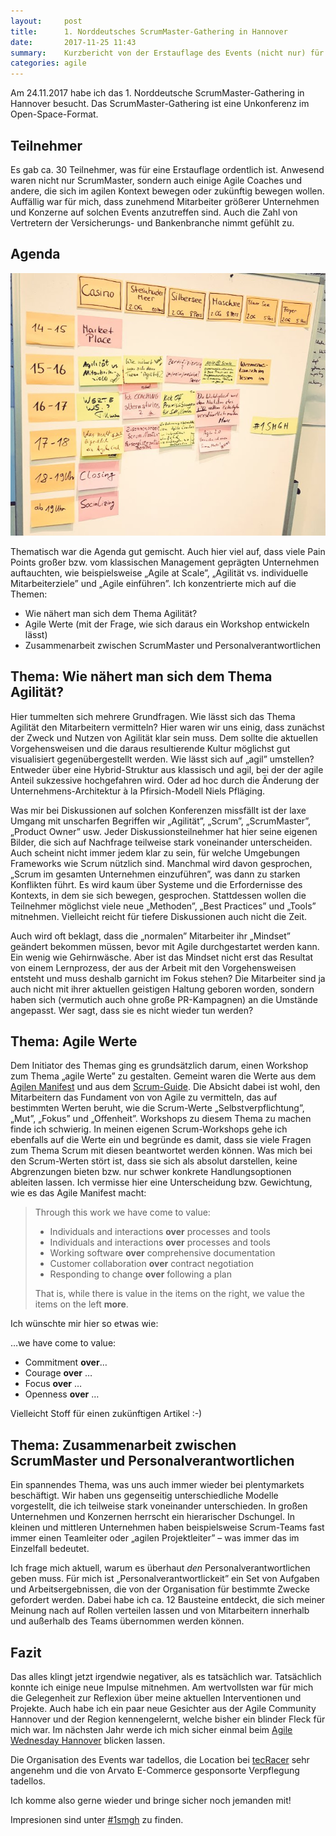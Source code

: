 ```yaml
---
layout:     post
title:      1. Norddeutsches ScrumMaster-Gathering in Hannover
date:       2017-11-25 11:43
summary:    Kurzbericht von der Erstauflage des Events (nicht nur) für ScrumMaster.
categories: agile
---
```


Am 24.11.2017 habe ich das 1. Norddeutsche ScrumMaster-Gathering in Hannover besucht. Das ScrumMaster-Gathering ist eine Unkonferenz im Open-Space-Format.

## Teilnehmer

Es gab ca. 30 Teilnehmer, was für eine Erstauflage ordentlich ist. Anwesend waren nicht nur ScrumMaster, sondern auch einige Agile Coaches und andere, die sich im agilen Kontext bewegen oder zukünftig bewegen wollen. Auffällig war für mich, dass zunehmend Mitarbeiter größerer Unternehmen und Konzerne auf solchen Events anzutreffen sind. Auch die Zahl von Vertretern der Versicherungs- und Bankenbranche nimmt gefühlt zu.

## Agenda

![agenda](/assets/2017-11-25-1st-scrum-master-gathering-hannover/1smgh-agenda.jpg)

Thematisch war die Agenda gut gemischt. Auch hier viel auf, dass viele Pain Points großer bzw. vom klassischen Management geprägten Unternehmen auftauchten, wie beispielsweise „Agile at Scale”, „Agilität vs. individuelle Mitarbeiterziele” und „Agile einführen”. Ich konzentrierte mich auf die Themen:

- Wie nähert man sich dem Thema Agilität?
- Agile Werte (mit der Frage, wie sich daraus ein Workshop entwickeln lässt)
- Zusammenarbeit zwischen ScrumMaster und Personalverantwortlichen

## Thema: Wie nähert man sich dem Thema Agilität?

Hier tummelten sich mehrere Grundfragen. Wie lässt sich das Thema Agilität den Mitarbeitern vermitteln? Hier waren wir uns einig, dass zunächst der Zweck und Nutzen von Agilität klar sein muss. Dem sollte die aktuellen Vorgehensweisen und die daraus resultierende Kultur möglichst gut visualisiert gegenübergestellt werden. Wie lässt sich auf „agil” umstellen? Entweder über eine Hybrid-Struktur aus klassisch und agil, bei der der agile Anteil sukzessive hochgefahren wird. Oder ad hoc durch die Änderung der Unternehmens-Architektur à la Pfirsich-Modell Niels Pfläging.

Was mir bei Diskussionen auf solchen Konferenzen missfällt ist der laxe Umgang mit unscharfen Begriffen wir „Agilität”, „Scrum”, „ScrumMaster”, „Product Owner” usw. Jeder Diskussionsteilnehmer hat hier seine eigenen Bilder, die sich auf Nachfrage teilweise stark voneinander unterscheiden. Auch scheint nicht immer jedem klar zu sein, für welche Umgebungen Frameworks wie Scrum nützlich sind. Manchmal wird davon gesprochen, „Scrum im gesamten Unternehmen einzuführen”, was dann zu starken Konflikten führt. Es wird kaum über Systeme und die Erfordernisse des Kontexts, in dem sie sich bewegen, gesprochen. Stattdessen wollen die Teilnehmer möglichst viele neue „Methoden”, „Best Practices” und „Tools” mitnehmen. Vielleicht reicht für tiefere Diskussionen auch nicht die Zeit.

Auch wird oft beklagt, dass die „normalen” Mitarbeiter ihr „Mindset” geändert bekommen müssen, bevor mit Agile durchgestartet werden kann. Ein wenig wie Gehirnwäsche. Aber ist das Mindset nicht erst das Resultat von einem Lernprozess, der aus der Arbeit mit den Vorgehensweisen entsteht und muss deshalb garnicht im Fokus stehen? Die Mitarbeiter sind ja auch nicht mit ihrer aktuellen geistigen Haltung geboren worden, sondern haben sich (vermutich auch ohne große PR-Kampagnen) an die Umstände angepasst. Wer sagt, dass sie es nicht wieder tun werden?  

## Thema: Agile Werte

Dem Initiator des Themas ging es grundsätzlich darum, einen Workshop zum Thema „agile Werte” zu gestalten. Gemeint waren die Werte aus dem [Agilen Manifest](http://scrumguides.org/scrum-guide.html#values) und aus dem [Scrum-Guide](http://scrumguides.org/). Die Absicht dabei ist wohl, den Mitarbeitern das Fundament von von Agile zu vermitteln, das auf bestimmten Werten beruht, wie die Scrum-Werte „Selbstverpflichtung”, „Mut”, „Fokus” und „Offenheit”. Workshops zu diesem Thema zu machen finde ich schwierig. In meinen eigenen Scrum-Workshops gehe ich ebenfalls auf die Werte ein und begründe es damit, dass sie viele Fragen zum Thema Scrum mit diesen beantwortet werden können. Was mich bei den Scrum-Werten stört ist, dass sie sich als absolut darstellen, keine Abgrenzungen bieten bzw. nur schwer konkrete Handlungsoptionen ableiten lassen. Ich vermisse hier eine Unterscheidung bzw. Gewichtung, wie es das Agile Manifest macht:

> Through this work we have come to value:
>
> - Individuals and interactions **over** processes and tools
> - Individuals and interactions **over** processes and tools
> - Working software **over** comprehensive documentation
> - Customer collaboration **over** contract negotiation
> - Responding to change **over** following a plan
>
> That is, while there is value in the items on the right, we value the items on the left **more**.

Ich wünschte mir hier so etwas wie:

…we have come to value:

- Commitment **over**…
- Courage **over** …
- Focus **over** …
- Openness **over** …

Vielleicht Stoff für einen zukünftigen Artikel :-)

## Thema: Zusammenarbeit zwischen ScrumMaster und Personalverantwortlichen

Ein spannendes Thema, was uns auch immer wieder bei plentymarkets beschäftigt. Wir haben uns gegenseitig unterschiedliche Modelle vorgestellt, die ich teilweise stark voneinander unterschieden. In großen Unternehmen und Konzernen herrscht ein hierarischer Dschungel. In kleinen und mittleren Unternehmen haben beispielsweise Scrum-Teams fast immer einen Teamleiter oder „agilen Projektleiter” – was immer das im Einzelfall bedeutet.

Ich frage mich aktuell, warum es überhaut _den_ Personalverantwortlichen geben muss. Für mich ist „Personalverantwortlickeit” ein Set von Aufgaben und Arbeitsergebnissen, die von der Organisation für bestimmte Zwecke gefordert werden. Dabei habe ich ca. 12 Bausteine entdeckt, die sich meiner Meinung nach auf Rollen verteilen lassen und von Mitarbeitern innerhalb und außerhalb des Teams übernommen werden können.

## Fazit

Das alles klingt jetzt irgendwie negativer, als es tatsächlich war. Tatsächlich konnte ich einige neue Impulse mitnehmen. Am wertvollsten war für mich die Gelegenheit zur Reflexion über meine aktuellen Interventionen und Projekte. Auch habe ich ein paar neue Gesichter aus der Agile Community Hannover und der Region kennengelernt, welche bisher ein blinder Fleck für mich war. Im nächsten Jahr werde ich mich sicher einmal beim [Agile Wednesday Hannover](http://www.agilewh.de/) blicken lassen.

Die Organisation des Events war tadellos, die Location bei [tecRacer](https://www.tecracer.de/) sehr angenehm und die von Arvato E-Commerce gesponsorte Verpflegung tadellos.

Ich komme also gerne wieder und bringe sicher noch jemanden mit!

Impresionen sind unter [#1smgh](https://twitter.com/hashtag/1smgh?src=hash) zu finden.
